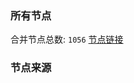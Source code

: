 ### 所有节点
合并节点总数: `1056`
[节点链接](https://raw.githubusercontent.com/rzhy1/11/master/sub/sub_merge_base64.txt)

### 节点来源
